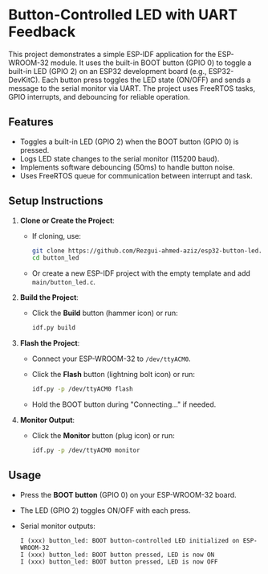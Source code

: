 # Button-Controlled LED with UART Feedback

This project demonstrates a simple ESP-IDF application for the
ESP-WROOM-32 module. It uses the built-in BOOT button (GPIO 0) to toggle
a built-in LED (GPIO 2) on an ESP32 development board (e.g.,
ESP32-DevKitC). Each button press toggles the LED state (ON/OFF) and
sends a message to the serial monitor via UART. The project uses
FreeRTOS tasks, GPIO interrupts, and debouncing for reliable operation.

## Features

-   Toggles a built-in LED (GPIO 2) when the BOOT button (GPIO 0) is
    pressed.
-   Logs LED state changes to the serial monitor (115200 baud).
-   Implements software debouncing (50ms) to handle button noise.
-   Uses FreeRTOS queue for communication between interrupt and task.

## Setup Instructions

1.  **Clone or Create the Project**:
    -   If cloning, use:

        ``` bash
        git clone https://github.com/Rezgui-ahmed-aziz/esp32-button-led.git
        cd button_led
        ```

    -   Or create a new ESP-IDF project with the empty template and add
        `main/button_led.c`.
        
4.  **Build the Project**:
    -   Click the **Build** button (hammer icon) or run:

        ``` bash
        idf.py build
        ```
5.  **Flash the Project**:
    -   Connect your ESP-WROOM-32 to `/dev/ttyACM0`.

    -   Click the **Flash** button (lightning bolt icon) or run:

        ``` bash
        idf.py -p /dev/ttyACM0 flash
        ```

    -   Hold the BOOT button during "Connecting..." if needed.
6.  **Monitor Output**:
    -   Click the **Monitor** button (plug icon) or run:

        ``` bash
        idf.py -p /dev/ttyACM0 monitor
        ```

## Usage

-   Press the **BOOT button** (GPIO 0) on your ESP-WROOM-32 board.

-   The LED (GPIO 2) toggles ON/OFF with each press.

-   Serial monitor outputs:

        I (xxx) button_led: BOOT button-controlled LED initialized on ESP-WROOM-32
        I (xxx) button_led: BOOT button pressed, LED is now ON
        I (xxx) button_led: BOOT button pressed, LED is now OFF

